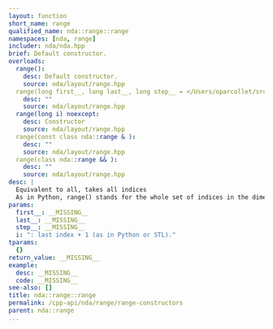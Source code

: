 ```yaml
---
layout: function
short_name: range
qualified_name: nda::range::range
namespaces: [nda, range]
includer: nda/nda.hpp
brief: Default constructor.
overloads:
  range():
    desc: Default constructor.
    source: nda/layout/range.hpp
  range(long first__, long last__, long step__ = </Users/oparcollet/src/nda/c++/nda/layout/./range.hpp:59:52>) noexcept:
    desc: ""
    source: nda/layout/range.hpp
  range(long i) noexcept:
    desc: Constructor
    source: nda/layout/range.hpp
  range(const class nda::range & ):
    desc: ""
    source: nda/layout/range.hpp
  range(class nda::range && ):
    desc: ""
    source: nda/layout/range.hpp
desc: |
  Equivalent to all, takes all indices
  As in Python, range() stands for the whole set of indices in the dimension (like `:` in python) :: A(range(), 0) // take the first column of A
params:
  first__: __MISSING__
  last__: __MISSING__
  step__: __MISSING__
  i: ": last index + 1 (as in Python or STL)."
tparams:
  {}
return_value: __MISSING__
example:
  desc: __MISSING__
  code: __MISSING__
see-also: []
title: nda::range::range
permalink: /cpp-api/nda/range/range-constructors
parent: nda::range
...
```


